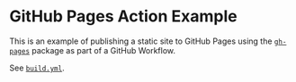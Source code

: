 # GitHub Pages Action Example

This is an example of publishing a static site to GitHub Pages using the [`gh-pages`](https://github.com/tschaub/gh-pages)
package as part of a GitHub Workflow.

See [`build.yml`](./.github/workflows/build.yml).
